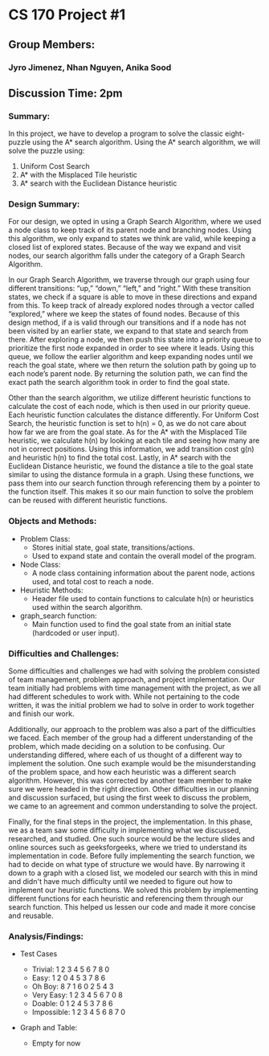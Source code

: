 # CS 170 Project #1

## Group Members:

### Jyro Jimenez, Nhan Nguyen, Anika Sood

## Discussion Time: 2pm

### Summary:

In this project, we have to develop a program to solve the classic eight-puzzle using the A* search algorithm. Using the A* search algorithm, we will solve the puzzle using:
1. Uniform Cost Search
2. A* with the Misplaced Tile heuristic
3. A* search with the Euclidean Distance heuristic

### Design Summary:

For our design, we opted in using a Graph Search Algorithm, where we used a node class to keep track of its parent node and branching nodes. Using this algorithm, we only expand to states we think are valid, while keeping a closed list of explored states. Because of the way we expand and visit nodes, our search algorithm falls under the category of a Graph Search Algorithm. 

In our Graph Search Algorithm, we traverse through our graph using four different transitions: “up,” “down,” “left,” and “right.” With these transition states, we check if a square is able to move in these directions and expand from this. To keep track of already explored nodes through a vector called “explored,” where we keep the states of found nodes. Because of this design method, if a is valid through our transitions and if a node has not been visited by an earlier state, we expand to that state and search from there. After exploring a node, we then push this state into a priority queue to prioritize the first node expanded in order to see where it leads. Using this queue, we follow the earlier algorithm and keep expanding nodes until we reach the goal state, where we then return the solution path by going up to each node’s parent node. By returning the solution path, we can find the exact path the search algorithm took in order to find the goal state.

Other than the search algorithm, we utilize different heuristic functions to calculate the cost of each node, which is then used in our priority queue. Each heuristic function calculates the distance differently. For Uniform Cost Search, the heuristic function is set to h(n) = 0, as we do not care about how far we are from the goal state. As for the A* with the Misplaced Tile heuristic, we calculate h(n) by looking at each tile and seeing how many are not in correct positions. Using this information, we add transition cost g(n) and heuristic h(n) to find the total cost. Lastly, in A* search with the Euclidean Distance heuristic, we found the distance a tile to the goal state similar to using the distance formula in a graph. Using these functions, we pass them into our search function through referencing them by a pointer to the function itself. This makes it so our main function to solve the problem can be reused with different heuristic functions.

### Objects and Methods:
- Problem Class:
    - Stores initial state, goal state, transitions/actions.
    - Used to expand state and contain the overall model of the program.
- Node Class:
    - A node class containing information about the parent node, actions used, and total cost to reach a node.
- Heuristic Methods:
    - Header file used to contain functions to calculate h(n) or heuristics used within the search algorithm.
- graph_search function:
    - Main function used to find the goal state from an initial state (hardcoded or user input).

### Difficulties and Challenges:
Some difficulties and challenges we had with solving the problem consisted of team management, problem approach, and project implementation. Our team initially had problems with time management with the project, as we all had different schedules to work with. While not pertaining to the code written, it was the initial problem we had to solve in order to work together and finish our work.

Additionally, our approach to the problem was also a part of the difficulties we faced. Each member of the group had a different understanding of the problem, which made deciding on a solution to be confusing. Our understanding differed, where each of us thought of a different way to implement the solution. One such example would be the misunderstanding of the problem space, and how each heuristic was a different search algorithm. However, this was corrected by another team member to make sure we were headed in the right direction. Other difficulties in our planning and discussion surfaced, but using the first week to discuss the problem, we came to an agreement and common understanding to solve the project.

Finally, for the final steps in the project, the implementation. In this phase, we as a team saw some difficulty in implementing what we discussed, researched, and studied. One such source would be the lecture slides and online sources such as geeksforgeeks, where we tried to understand its implementation in code. Before fully implementing the search function, we had to decide on what type of structure we would have. By narrowing it down to a graph with a closed list, we modeled our search with this in mind and didn't have much difficulty until we needed to figure out how to implement our heuristic functions. We solved this problem by implementing different functions for each heuristic and referencing them through our search function. This helped us lessen our code and made it more concise and reusable.

### Analysis/Findings:
- Test Cases
    - Trivial:
        1 2 3
        4 5 6
        7 8 0
    - Easy:
        1 2 0
        4 5 3
        7 8 6
    - Oh Boy:
        8 7 1
        6 0 2 
        5 4 3
    - Very Easy:
        1 2 3
        4 5 6 
        7 0 8
    - Doable:
        0 1 2 
        4 5 3 
        7 8 6
    - Impossible:
        1 2 3 
        4 5 6 
        8 7 0

- Graph and Table:

    - Empty for now